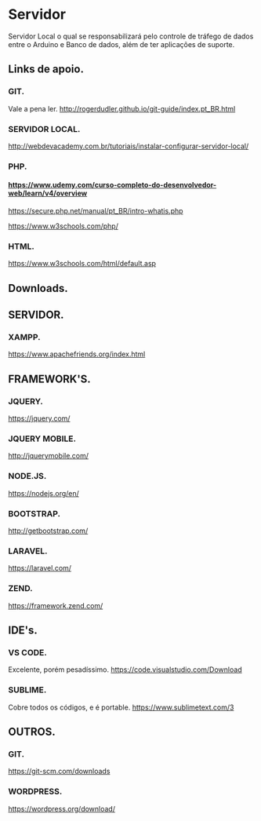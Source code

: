 # Servidor

Servidor Local o qual se responsabilizará pelo controle de tráfego de dados entre o Arduino e Banco de dados, além de ter aplicações de suporte.

## Links de apoio.

### GIT.
Vale a pena ler.
http://rogerdudler.github.io/git-guide/index.pt_BR.html

### SERVIDOR LOCAL.

http://webdevacademy.com.br/tutoriais/instalar-configurar-servidor-local/

### PHP.

#### https://www.udemy.com/curso-completo-do-desenvolvedor-web/learn/v4/overview

https://secure.php.net/manual/pt_BR/intro-whatis.php

https://www.w3schools.com/php/

### HTML.

https://www.w3schools.com/html/default.asp

## Downloads.

## SERVIDOR.

### XAMPP.

https://www.apachefriends.org/index.html

## FRAMEWORK'S.

### JQUERY.

https://jquery.com/

### JQUERY MOBILE.

http://jquerymobile.com/

### NODE.JS.

https://nodejs.org/en/

### BOOTSTRAP.

http://getbootstrap.com/

### LARAVEL.

https://laravel.com/

### ZEND.

https://framework.zend.com/

## IDE's.

### VS CODE.
Excelente, porém pesadíssimo.
https://code.visualstudio.com/Download

### SUBLIME.
Cobre todos os códigos, e é portable.
https://www.sublimetext.com/3

## OUTROS.

### GIT.

https://git-scm.com/downloads

### WORDPRESS.

https://wordpress.org/download/
